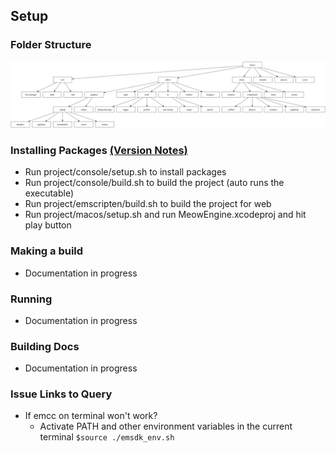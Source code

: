 ## Setup

### Folder Structure
<img src="../screenshots/directory-diagram.png">

### Installing Packages [(Version Notes)](../markdowns/versions.md)
- Run project/console/setup.sh to install packages
- Run project/console/build.sh to build the project (auto runs the executable)
- Run project/emscripten/build.sh to build the project for web
- Run project/macos/setup.sh and run MeowEngine.xcodeproj and hit play button

### Making a build
- Documentation in progress

### Running
- Documentation in progress

### Building Docs
- Documentation in progress

### Issue Links to Query

- If emcc on terminal won't work?
    - Activate PATH and other environment variables in the current terminal `` $source ./emsdk_env.sh ``
